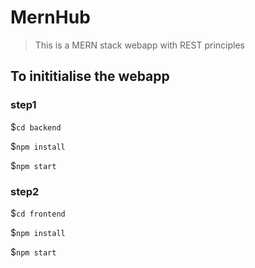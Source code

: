 # MernHub
> This is a MERN stack webapp with REST principles

## To inititialise the webapp

### step1
$`cd backend` 

$`npm install`

$`npm start`

### step2
$`cd frontend`

$`npm install`

$`npm start`

